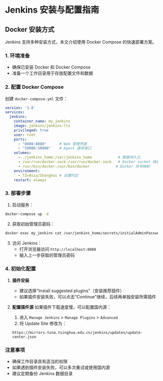 # Jenkins 安装与配置指南

## Docker 安装方式

Jenkins 支持多种安装方式，本文介绍使用 Docker Compose 的快速部署方案。

### 1. 环境准备

- 确保已安装 Docker 和 Docker Compose
- 准备一个工作目录用于存放配置文件和数据

### 2. 配置 Docker Compose

创建 `docker-compose.yml` 文件：

```yaml
version: '3.8'
services:
  jenkins:
    container_name: my_jenkins
    image: jenkins/jenkins:lts
    privileged: true
    user: root
    ports:
      - "8080:8080"      # Web 管理界面
      - "50000:50000"    # Agent 通信端口
    volumes:
      - ./jenkins_home:/var/jenkins_home            # 数据持久化
      - /var/run/docker.sock:/var/run/docker.sock   # Docker socket 映射
      - /usr/bin/docker:/usr/bin/docker            # Docker 命令映射
    environment:
      - TZ=Asia/Shanghai # 设置时区
    restart: always
```

### 3. 部署步骤

1. 启动服务：
```bash
docker-compose up -d
```

2. 获取初始管理员密码：
```bash
docker exec my_jenkins cat /var/jenkins_home/secrets/initialAdminPassword
```

3. 访问 Jenkins：
   - 打开浏览器访问 `http://localhost:8080`
   - 输入上一步获取的管理员密码

### 4. 初始化配置

1. **插件安装**
   - 建议选择"Install suggested plugins"（安装推荐插件）
   - 如果插件安装失败，可以点击"Continue"继续，后续再单独安装所需插件

2. **配置插件源**
   如果插件下载速度慢，可以配置国内源：
   1. 进入 `Manage Jenkins` > `Manage Plugins` > `Advanced`
   2. 将 Update Site 修改为：
   ```
   https://mirrors.tuna.tsinghua.edu.cn/jenkins/updates/update-center.json
   ```

### 注意事项
- 确保工作目录具有适当的权限
- 如果遇到插件安装失败，可以多次重试或使用国内源
- 建议定期备份 Jenkins 数据目录

